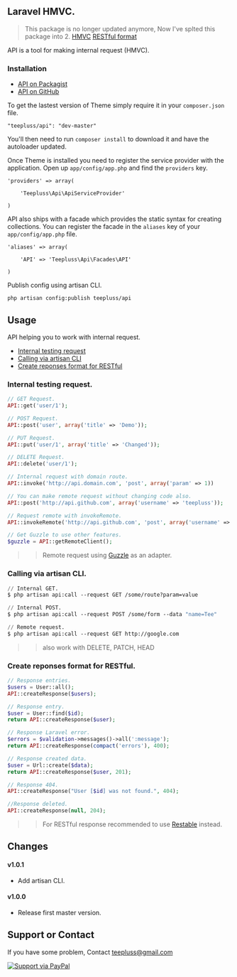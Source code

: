 ## Laravel HMVC.

> This package is no longer updated anymore, Now I've splted this package into 2.
> [HMVC](https://github.com/teepluss/laravel4-hmvc)
> [RESTful format](https://github.com/teepluss/laravel4-restable)

API is a tool for making internal request (HMVC).

### Installation

- [API on Packagist](https://packagist.org/packages/teepluss/api)
- [API on GitHub](https://github.com/teepluss/laravel4-api)

To get the lastest version of Theme simply require it in your `composer.json` file.

~~~
"teepluss/api": "dev-master"
~~~

You'll then need to run `composer install` to download it and have the autoloader updated.

Once Theme is installed you need to register the service provider with the application. Open up `app/config/app.php` and find the `providers` key.

~~~
'providers' => array(

    'Teepluss\Api\ApiServiceProvider'

)
~~~

API also ships with a facade which provides the static syntax for creating collections. You can register the facade in the `aliases` key of your `app/config/app.php` file.

~~~
'aliases' => array(

    'API' => 'Teepluss\Api\Facades\API'

)
~~~

Publish config using artisan CLI.

~~~
php artisan config:publish teepluss/api
~~~

## Usage

API helping you to work with internal request.

- [Internal testing request](#internal-testing-request)
- [Calling via artisan CLI](#calling-via-artisan-cli)
- [Create reponses format for RESTful](#create-reponses-format-for-restful)

### Internal testing request.

~~~php
// GET Request.
API::get('user/1');

// POST Request.
API::post('user', array('title' => 'Demo'));

// PUT Request.
API::put('user/1', array('title' => 'Changed'));

// DELETE Request.
API::delete('user/1');

// Internal request with domain route.
API::invoke('http://api.domain.com', 'post', array('param' => 1))

// You can make remote request without changing code also.
API::post('http://api.github.com', array('username' => 'teepluss'));

// Request remote with invokeRemote.
API::invokeRemote('http://api.github.com', 'post', array('username' => 'teepluss'));

// Get Guzzle to use other features.
$guzzle = API::getRemoteClient();
~~~
>> Remote request using [Guzzle](http://guzzlephp.org/) as an adapter.

### Calling via artisan CLI.

~~~lisp
// Internal GET.
$ php artisan api:call --request GET /some/route?param=value

// Internal POST.
$ php artisan api:call --request POST /some/form --data "name=Tee"

// Remote request.
$ php artisan api:call --request GET http://google.com
~~~
>> also work with DELETE, PATCH, HEAD

### Create reponses format for RESTful.

~~~php
// Response entries.
$users = User::all();
API::createResponse($users);

// Response entry.
$user = User::find($id);
return API::createResponse($user);

// Response Laravel error.
$errors = $validation->messages()->all(':message');
return API::createResponse(compact('errors'), 400);

// Response created data.
$user = Url::create($data);
return API::createResponse($user, 201);

// Response 404.
API::createResponse("User [$id] was not found.", 404);

//Response deleted.
API::createResponse(null, 204);
~~~
>> For RESTful response recommended to use [Restable](https://github.com/teepluss/laravel4-restable) instead.

## Changes

#### v1.0.1
- Add artisan CLI.

#### v1.0.0
- Release first master version.

## Support or Contact

If you have some problem, Contact teepluss@gmail.com

[![Support via PayPal](https://rawgithub.com/chris---/Donation-Badges/master/paypal.jpeg)](https://www.paypal.com/cgi-bin/webscr?cmd=_s-xclick&hosted_button_id=9GEC8J7FAG6JA)